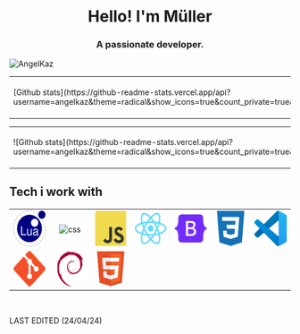 <h1 align="center">Hello! I'm Müller</h1>
<h3 align="center">A passionate developer.</h3>

<p align="left"> <img src="https://komarev.com/ghpvc/?username=angelkaz&label=Profile%20views&color=0e75b6&style=flat" alt="AngelKaz" /> </p>

 <table align="center" width="100%" height="100%" >
   <tr>
     <td> [Github stats](https://github-readme-stats.vercel.app/api?username=angelkaz&theme=radical&show_icons=true&count_private=true&hide=issues) </td>
     <td> [Top Langs](https://github-readme-stats.vercel.app/api/top-langs/?username=angelkaz&theme=radical&layout=compact)(https://github.com/angelkaz) </td>
   </tr>
</table>

<table align="center" width="100%" height="100%" >
   <tr>
     <td> ![Github stats](https://github-readme-stats.vercel.app/api?username=angelkaz&theme=radical&show_icons=true&count_private=true&hide=issues) </td>
     <td> [![Top Langs](https://github-readme-stats.vercel.app/api/top-langs/?username=angelkaz&theme=radical&layout=compact)](https://github.com/angelkaz) </td>
   </tr>
</table>
  

<h2>Tech i work with</h2>
 <table width="100% height="100%" align="center">
   <tr>
      <td>
        <img alt="lua" height=64px src="https://raw.githubusercontent.com/devicons/devicon/master/icons/lua/lua-original.svg">
     </td>
          <td align="center">
       <img alt="css" height=64px src= "https://storage.caktusgroup.com/media/blog-images/drf-logo2.png">
     </td>
      <td align="center">
      <img alt="javascript" height=64px src="https://raw.githubusercontent.com/devicons/devicon/master/icons/javascript/javascript-original.svg">
    </td>
          <td align="center">
       <img alt="React" height=64px src="https://github.com/devicons/devicon/blob/master/icons/react/react-original.svg">
     </td> 
     <td align="center">
      <img alt="bootstrap" height=64px src="https://raw.githubusercontent.com/devicons/devicon/master/icons/bootstrap/bootstrap-plain.svg">
    </td>
     <td align="center">
       <img alt="css" height=64px src= "https://github.com/devicons/devicon/blob/master/icons/css3/css3-plain.svg">
     </td>
     <td align="center">
       <img alt="vscode" height=64px src="https://github.com/devicons/devicon/blob/master/icons/vscode/vscode-original.svg">
     </td> 
   <tr>
     <td align="center">
       <img alt="git" height=64px src="https://github.com/devicons/devicon/blob/master/icons/git/git-original.svg">
     </td>
    <td align="center">
       <img alt="sql" height=64px src="https://github.com/devicons/devicon/blob/master/icons/debian/debian-original.svg">
     </td>
     <td align="center">
       <img alt="html5" height=64px src="https://github.com/devicons/devicon/blob/master/icons/html5/html5-original.svg">
     </td> 
   </tr>

 </table>

 <br>

LAST EDITED (24/04/24)
